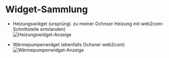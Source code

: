 # Widget-Sammlung

* Heizungswidget (ursprüngl. zu meiner Ochnser Heizung mit web2com-Schnittstelle entstanden)<br>
![Heizungswidget-Anzeige](/heizung/screen.png)<br>

* Wärmepumpenwidget (ebenfalls Ochsner web2com)
![Wärmepumpenwidget-Anzeige](/waermepumpe/screen.png)<br>
